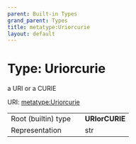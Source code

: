 ```yaml
---
parent: Built-in Types
grand_parent: Types
title: metatype:Uriorcurie
layout: default
---
```


# Type: Uriorcurie


a URI or a CURIE

URI: [metatype:Uriorcurie](https://linkml.github.io/linkml-model/docs/types/Uriorcurie)

|  |  |  |
| --- | --- | --- |
| Root (builtin) type | | **URIorCURIE** |
| Representation | | str |
